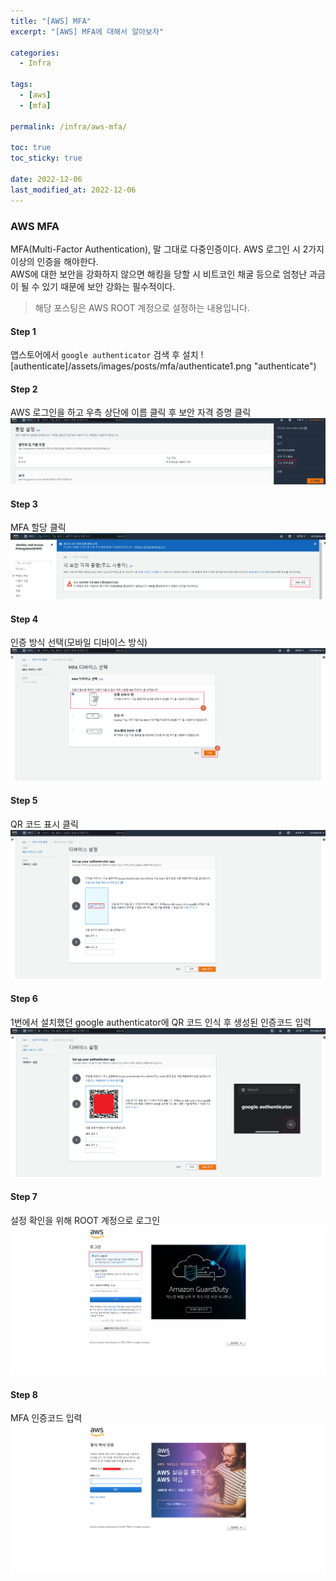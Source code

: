 ```yaml
---
title: "[AWS] MFA"
excerpt: "[AWS] MFA에 대해서 알아보자"

categories:
  - Infra

tags:
  - [aws]
  - [mfa]

permalink: /infra/aws-mfa/

toc: true
toc_sticky: true

date: 2022-12-06
last_modified_at: 2022-12-06
---
```


### AWS MFA
MFA(Multi-Factor Authentication), 말 그대로 다중인증이다. AWS 로그인 시 2가지 이상의 인증을 해야한다.<br>
AWS에 대한 보안을 강화하지 않으면 해킹을 당할 시 비트코인 채굴 등으로 엄청난 과금이 될 수 있기 때문에 보안 강화는 필수적이다.

> 해당 포스팅은 AWS ROOT 계정으로 설정하는 내용입니다.

#### Step 1
앱스토어에서 `google authenticator` 검색 후 설치
![authenticate]/assets/images/posts/mfa/authenticate1.png "authenticate")

#### Step 2
AWS 로그인을 하고 우측 상단에 이름 클릭 후 보안 자격 증명 클릭
![과정1](/assets/images/posts/mfa/1.png "1")

#### Step 3
MFA 할당 클릭
![과정2](/assets/images/posts/mfa/2.png "2")

#### Step 4
인증 방식 선택(모바일 디바이스 방식)
![과정3](/assets/images/posts/mfa/3.png "3")

#### Step 5
QR 코드 표시 클릭
![과정4](/assets/images/posts/mfa/4.png "4")

#### Step 6
1번에서 설치했던 google authenticator에 QR 코드 인식 후 생성된 인증코드 입력
![과정5](/assets/images/posts/mfa/5.png "5")

#### Step 7
설정 확인을 위해 ROOT 계정으로 로그인
![과정6](/assets/images/posts/mfa/6.png "6")

#### Step 8
MFA 인증코드 입력
![과정7](/assets/images/posts/mfa/7.png "7")